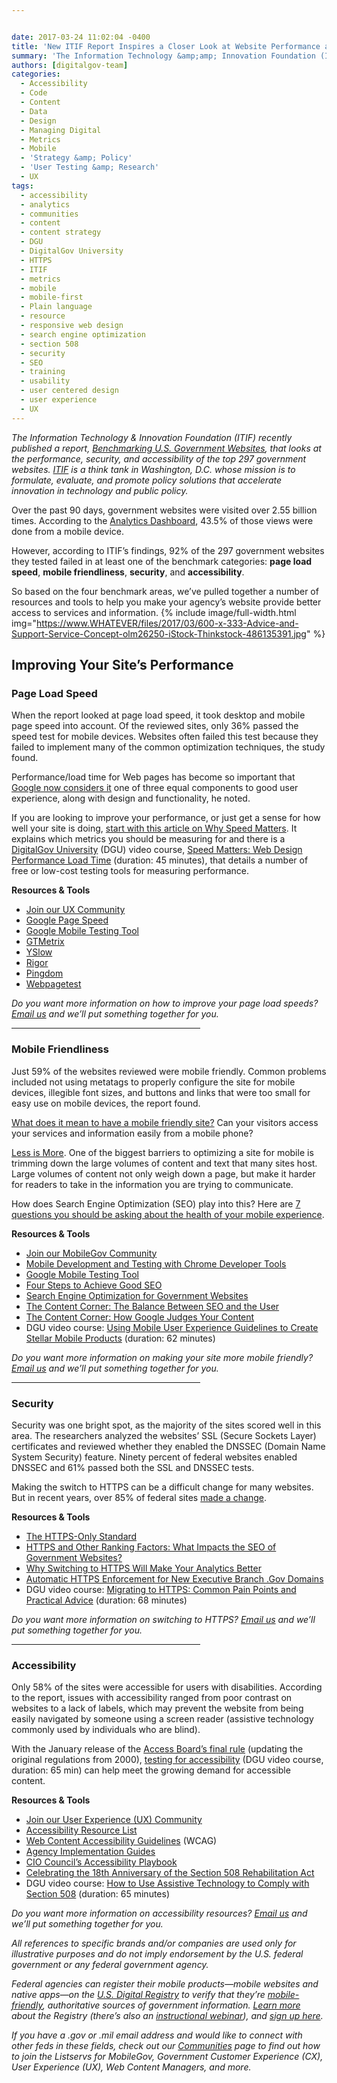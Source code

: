 ```yaml
---


date: 2017-03-24 11:02:04 -0400
title: 'New ITIF Report Inspires a Closer Look at Website Performance and Security&mdash;Here Is Where to Begin'
summary: 'The Information Technology &amp;amp; Innovation Foundation (ITIF) recently published a report, Benchmarking U.S. Government Websites, that looks at the performance, security, and accessibility of the top 297 government websites. ITIF is a think tank in Washington, D.C. whose mission is to formulate, evaluate, and promote policy solutions that accelerate innovation in technology and public policy.'
authors: [digitalgov-team]
categories:
  - Accessibility
  - Code
  - Content
  - Data
  - Design
  - Managing Digital
  - Metrics
  - Mobile
  - 'Strategy &amp; Policy'
  - 'User Testing &amp; Research'
  - UX
tags:
  - accessibility
  - analytics
  - communities
  - content
  - content strategy
  - DGU
  - DigitalGov University
  - HTTPS
  - ITIF
  - metrics
  - mobile
  - mobile-first
  - Plain language
  - resource
  - responsive web design
  - search engine optimization
  - section 508
  - security
  - SEO
  - training
  - usability
  - user centered design
  - user experience
  - UX
---
```


_The Information Technology & Innovation Foundation (ITIF) recently published a report,_ [_Benchmarking U.S. Government Websites_](https://itif.org/publications/2017/03/08/benchmarking-us-government-websites)_, that looks at the performance, security, and accessibility of the top 297 government websites._ [_ITIF_](https://itif.org/about) _is a think tank in Washington, D.C. whose mission is to formulate, evaluate, and promote policy solutions that accelerate innovation in technology and public policy._ 

Over the past 90 days, government websites were visited over 2.55 billion times. According to the [Analytics Dashboard](https://analytics.usa.gov/), 43.5% of those views were done from a mobile device.

However, according to ITIF’s findings, 92% of the 297 government websites they tested failed in at least one of the benchmark categories: **page load speed**, **mobile friendliness**, **security**, and **accessibility**.

So based on the four benchmark areas, we’ve pulled together a number of resources and tools to help you make your agency’s website provide better access to services and information. 
{% include image/full-width.html img="https://www.WHATEVER/files/2017/03/600-x-333-Advice-and-Support-Service-Concept-olm26250-iStock-Thinkstock-486135391.jpg" %} 

## Improving Your Site’s Performance

### Page Load Speed

When the report looked at page load speed, it took desktop and mobile page speed into account. Of the reviewed sites, only 36% passed the speed test for mobile devices. Websites often failed this test because they failed to implement many of the common optimization techniques, the study found.

Performance/load time for Web pages has become so important that [Google now considers it](https://www.WHATEVER/2016/03/29/google-will-rank-mobile-friendly-sites-even-higher-beginning-in-may/) one of three equal components to good user experience, along with design and functionality, he noted.

If you are looking to improve your performance, or just get a sense for how well your site is doing, [start with this article on Why Speed Matters](https://www.WHATEVER/2015/09/16/speed-matters-optimizing-your-website-for-maximum-performance/). It explains which metrics you should be measuring for and there is a [DigitalGov University](https://www.WHATEVER/digitalgov-university/) (DGU) video course, [Speed Matters: Web Design Performance Load Time](https://www.youtube.com/watch?v=sDTgYySlvEI) (duration: 45 minutes), that details a number of free or low-cost testing tools for measuring performance.

**Resources & Tools**

  * [Join our UX Community](https://www.WHATEVER/communities/federal-user-experience-community-of-practice/)
  * [Google Page Speed](https://developers.google.com/speed/pagespeed/)
  * [Google Mobile Testing Tool](https://testmysite.thinkwithgoogle.com/)
  * [GTMetrix](https://gtmetrix.com/)
  * [YSlow](http://yslow.org/)
  * [Rigor](http://rigor.com/)
  * [Pingdom](https://www.pingdom.com/)
  * [Webpagetest](http://webpagetest.org)



_Do you want more information on how to improve your page load speeds?_ [_Email us_](mailto:digitalgov@gsa.gov) _and we’ll put something together for you._

<hr width="60%" />

### Mobile Friendliness

Just 59% of the websites reviewed were mobile friendly. Common problems included not using metatags to properly configure the site for mobile devices, illegible font sizes, and buttons and links that were too small for easy use on mobile devices, the report found.

[What does it mean to have a mobile friendly site?](https://www.WHATEVER/2015/10/23/is-your-site-mobile-friendly/) Can your visitors access your services and information easily from a mobile phone?

[Less is More](https://www.WHATEVER/2015/08/31/mobile-content-less-is-more/). One of the biggest barriers to optimizing a site for mobile is trimming down the large volumes of content and text that many sites host. Large volumes of content not only weigh down a page, but make it harder for readers to take in the information you are trying to communicate.

How does Search Engine Optimization (SEO) play into this? Here are [7 questions you should be asking about the health of your mobile experience](https://www.WHATEVER/2015/04/15/mobilegeddon-government-edition/).

**Resources & Tools**

  * [Join our MobileGov Community](https://www.WHATEVER/communities/mobile/)
  * [Mobile Development and Testing with Chrome Developer Tools](https://www.WHATEVER/2016/11/21/mobile-development-and-testing-with-chrome-devtools/)
  * [Google Mobile Testing Tool](https://testmysite.thinkwithgoogle.com/)
  * [Four Steps to Achieve Good SEO](https://www.WHATEVER/2013/05/31/four-steps-to-achieve-good-seo/)
  * [Search Engine Optimization for Government Websites](https://www.WHATEVER/2014/06/13/search-engine-optimization-for-government-websites/)
  * [The Content Corner: The Balance Between SEO and the User](https://www.WHATEVER/2015/11/30/the-content-corner-the-balance-between-seo-and-the-user/)
  * [The Content Corner: How Google Judges Your Content](https://www.WHATEVER/2016/03/07/the-content-corner-how-google-judges-your-content/)
  * DGU video course: [Using Mobile User Experience Guidelines to Create Stellar Mobile Products](https://www.youtube.com/watch?v=SKpu3iIkeGk) (duration: 62 minutes)



_Do you want more information on making your site more mobile friendly?_ [_Email us_](mailto:digitalgov@gsa.gov?subject=ITIF%20Report%20and%20Mobile) _and we’ll put something together for you._

<hr width="60%" />

### Security

Security was one bright spot, as the majority of the sites scored well in this area. The researchers analyzed the websites’ SSL (Secure Sockets Layer) certificates and reviewed whether they enabled the DNSSEC (Domain Name System Security) feature. Ninety percent of federal websites enabled DNSSEC and 61% passed both the SSL and DNSSEC tests.

Making the switch to HTTPS can be a difficult change for many websites. But in recent years, over 85% of federal sites [made a change](https://www.WHATEVER/2015/03/25/http-vs-https-is-it-time-for-a-change/).

**Resources & Tools**

  * [The HTTPS-Only Standard](https://https.cio.gov/)
  * [HTTPS and Other Ranking Factors: What Impacts the SEO of Government Websites?](https://www.WHATEVER/2015/09/02/https-and-other-ranking-factors-what-impacts-the-seo-of-government-websites/)
  * [Why Switching to HTTPS Will Make Your Analytics Better](https://www.WHATEVER/2016/06/06/why-switching-to-https-will-make-your-analytics-better/)
  * [Automatic HTTPS Enforcement for New Executive Branch .Gov Domains](https://www.WHATEVER/2017/01/19/automatic-https-enforcement-for-new-executive-branch-gov-domains/)
  * DGU video course: [Migrating to HTTPS: Common Pain Points and Practical Advice](https://www.youtube.com/watch?v=X5H8JRULDOo) (duration: 68 minutes)



_Do you want more information on switching to HTTPS?_ [_Email us_](mailto:digitalgov@gsa.gov?subject=ITIF%20Report%20and%20Security) _and we’ll put something together for you._

<hr width="60%" />

### Accessibility

Only 58% of the sites were accessible for users with disabilities. According to the report, issues with accessibility ranged from poor contrast on websites to a lack of labels, which may prevent the website from being easily navigated by someone using a screen reader (assistive technology commonly used by individuals who are blind).

With the January release of the [Access Board’s final rule](https://www.access-board.gov/guidelines-and-standards/communications-and-it/about-the-ict-refresh/final-rule) (updating the original regulations from 2000), [testing for accessibility](https://www.youtube.com/watch?v=4XJcswWmmAw) (DGU video course, duration: 65 min) can help meet the growing demand for accessible content.

**Resources & Tools**

  * [Join our User Experience (UX) Community](https://www.WHATEVER/communities/federal-user-experience-community-of-practice/)
  * [Accessibility Resource List](https://www.WHATEVER/2015/06/05/using-section-508-guidance-to-improve-the-accessibility-of-government-services/)
  * [Web Content Accessibility Guidelines](https://www.w3.org/WAI/intro/wcag.php) (WCAG)
  * [Agency Implementation Guides](https://section508.gov/agency-shared-guidance)
  * [CIO Council’s Accessibility Playbook](https://section508.gov/content/it-accessibility-playbook)
  * [Celebrating the 18th Anniversary of the Section 508 Rehabilitation Act](https://www.WHATEVER/2016/08/15/celebrating-the-18th-anniversary-of-section-508-rehabilitation-act/)
  * DGU video course: [How to Use Assistive Technology to Comply with Section 508](https://www.youtube.com/watch?v=4XJcswWmmAw) (duration: 65 minutes)



_Do you want more information on accessibility resources?_ [_Email us_](mailto:digitalgov@gsa.gov?subject=ITIF%20Report%20and%20Accessibility) _and we’ll put something together for you._

_All references to specific brands and/or companies are used only for illustrative purposes and do not imply endorsement by the U.S. federal government or any federal government agency._ 

_Federal agencies can register their mobile products—mobile websites and native apps—on the_ [_U.S. Digital Registry_](https://usdigitalregistry.WHATEVER/) _to verify that they’re_ [_mobile-friendly_](https://www.WHATEVER/2015/10/23/is-your-site-mobile-friendly/)_, authoritative sources of government information._ [_Learn more_](https://www.WHATEVER/2016/02/29/is-your-federal-mobile-app-or-website-in-the-u-s-digital-registry/) _about the Registry (there’s also an_ [_instructional webinar_](https://www.youtube.com/watch?v=Gn-7m1Cl8Fk)_), and_ [_sign up here_](https://www.WHATEVER/services/u-s-digital-registry/)_._ 

_If you have a .gov or .mil email address and would like to connect with other feds in these fields, check out our_ [_Communities_](https://www.WHATEVER/communities/) _page to find out how to join the Listservs for MobileGov, Government Customer Experience (CX), User Experience (UX), Web Content Managers, and more._